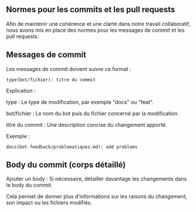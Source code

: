 ## Normes pour les commits et les pull requests

Afin de maintenir une cohérence et une clarté dans notre travail collaboratif, nous avons mis en place des normes pour les messages de commit et les pull requests.

## Messages de commit

Les messages de commit doivent suivre ce format :


    type(bot/fichier): titre du commit

Explication :

 type : Le type de modification, par exemple "docs" ou "feat".

 bot/fichier : Le nom du bot puis du fichier concerné par la modification.

 titre du commit : Une description concise du changement apporté.
 
 Exemple :

    docs(bot-feedback/problematiques.md): add problems
## Body du commit (corps détaillé)

Ajouter un body : Si nécessaire, détailler davantage les changements dans le body du commit. 

Cela permet de donner plus d’informations sur les raisons du changement, son impact ou les fichiers modifiés.